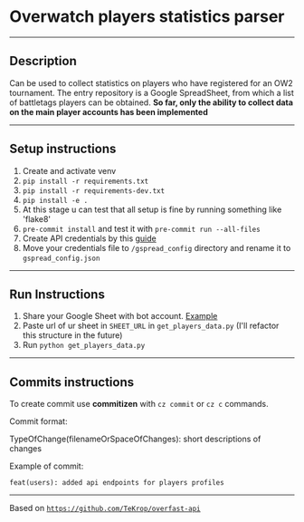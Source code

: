 # Overwatch players statistics parser


---
## Description
Can be used to collect statistics on players who have registered for an OW2 tournament. 
The entry repository is a Google SpreadSheet, from which a list of battletags players can be obtained. 
**So far, only the ability to collect data on the main player accounts has been implemented**


---
## Setup instructions
1) Create and activate venv
2) `pip install -r requirements.txt`
3) `pip install -r requirements-dev.txt`
4) `pip install -e .`
5) At this stage u can test that all setup is fine by running something like 'flake8'
6) `pre-commit install` and test it with `pre-commit run --all-files`
7) Create API credentials by this [guide](https://docs.gspread.org/en/latest/oauth2.html#for-bots-using-service-account)
8) Move your credentials file to `/gspread_config` directory and rename it to `gspread_config.json`


---
## Run Instructions
1) Share your Google Sheet with bot account. [Example](https://www.youtube.com/watch?v=bu5wXjz2KvU)
2) Paste url of ur sheet in `SHEET_URL` in `get_players_data.py` (I'll refactor this structure in the future)
3) Run `python get_players_data.py`


---
## Commits instructions
To create commit use **commitizen** with `cz commit` or `cz c` commands.

Commit format: 

TypeOfChange(filenameOrSpaceOfChanges): short descriptions of changes

Example of commit:

`feat(users): added api endpoints for players profiles`


---
Based on [`https://github.com/TeKrop/overfast-api`](https://github.com/TeKrop/overfast-api)

